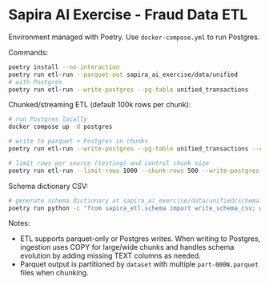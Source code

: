 # Sapira AI Exercise - Fraud Data ETL

Environment managed with Poetry. Use `docker-compose.yml` to run Postgres.

Commands:

```bash
poetry install --no-interaction
poetry run etl-run --parquet-out sapira_ai_exercise/data/unified
# with Postgres
poetry run etl-run --write-postgres --pg-table unified_transactions
```


Chunked/streaming ETL (default 100k rows per chunk):

```bash
# run Postgres locally
docker compose up -d postgres

# write to parquet + Postgres in chunks
poetry run etl-run --write-postgres --pg-table unified_transactions --chunk-rows 100000

# limit rows per source (testing) and control chunk size
poetry run etl-run --limit-rows 1000 --chunk-rows 500 --write-postgres --pg-table unified_transactions_test
```

Schema dictionary CSV:

```bash
# generate schema dictionary at sapira_ai_exercise/data/unified/schema.csv
poetry run python -c "from sapira_etl.schema import write_schema_csv; write_schema_csv('sapira_ai_exercise/data/unified/schema.csv')"
```

Notes:
- ETL supports parquet-only or Postgres writes. When writing to Postgres, ingestion uses COPY for large/wide chunks and handles schema evolution by adding missing TEXT columns as needed.
- Parquet output is partitioned by `dataset` with multiple `part-000N.parquet` files when chunking.


